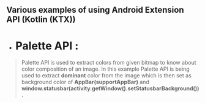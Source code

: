 ## Various examples of using Android Extension API (Kotlin (KTX))
- # Palette API :
 > Palette API is used to extract colors from given bitmap to know about color composition of an image.
      In this example Palette API is being used to extract **dominant** color from the image which is then set as background
      color of **AppBar(supportAppBar)** and **window.statusbar(activity.getWindow().setStatusbarBackground())**.

